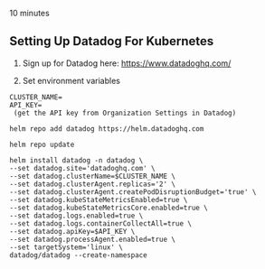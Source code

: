 10 minutes

## Setting Up Datadog For Kubernetes

1. Sign up for Datadog here: https://www.datadoghq.com/

2. Set environment variables

```
CLUSTER_NAME=
API_KEY=
 (get the API key from Organization Settings in Datadog)
```


```
helm repo add datadog https://helm.datadoghq.com
```

```
helm repo update
```

```
helm install datadog -n datadog \
--set datadog.site='datadoghq.com' \
--set datadog.clusterName=$CLUSTER_NAME \
--set datadog.clusterAgent.replicas='2' \
--set datadog.clusterAgent.createPodDisruptionBudget='true' \
--set datadog.kubeStateMetricsEnabled=true \
--set datadog.kubeStateMetricsCore.enabled=true \
--set datadog.logs.enabled=true \
--set datadog.logs.containerCollectAll=true \
--set datadog.apiKey=$API_KEY \
--set datadog.processAgent.enabled=true \
--set targetSystem='linux' \
datadog/datadog --create-namespace
```